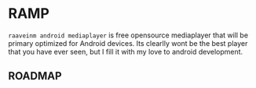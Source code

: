 # RAMP
`raaveinm android mediaplayer` is free opensource mediaplayer that will be primary optimized for Android devices. Its clearlly wont be the best player that you have ever seen, but I fill it with my love to android development.

## ROADMAP
